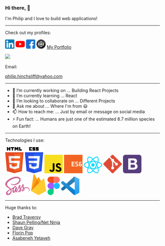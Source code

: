### Hi there, 👋

I'm Philip and I love to build web applications! 

---

Check out my profiles:

[<img src="/assets/linkedin.png" width="30">](https://www.linkedin.com/in/philip-hinchsliff/)  [<img src="/assets/youtube.png" width="30">](https://www.youtube.com/channel/UCjHdpf8Osw8L3yqh67-4YVg)  [<img src="/assets/facebook.png" width="30">](https://www.facebook.com/philiphinchsliff/)  [<img src="/assets/codepen.png" width="30">](https://codepen.io/neo90sr)  [My Portfolio](https://philhinchportfolio.netlify.app/)

![](https://komarev.com/ghpvc/?username=philipHinch&color=blueviolet)


Email:

philip.hinchsliff@yahoo.com

---

- 🔭 I’m currently working on ... Building React Projects
- 🌱 I’m currently learning ... React
- 👯 I’m looking to collaborate on ... Different Projects
- 💬 Ask me about ... Where I'm from :smiley:
- 📫 How to reach me: ... Just by email or message on social media 
- ⚡ Fun fact: ... Humans are just one of the estimated 8.7 million species on Earth!

---

Technologies I use:

<img src="/assets/htmllogo.svg" width="60" title="HTML 5"> <img src="/assets/csslogo.svg" width="60" title="CSS 3"> <img src="/assets/jslogo.svg" width="60" title="JavaScript"> <img src="/assets/es6logo.svg" width="60" title="ES6"> <img src="/assets/react.svg" width="60" title="React"> <img src="/assets/gitlogo.png" width="60" title="Git"> <img src="/assets/bootstraplogo.svg" width="60" title="Bootstrap 5"> <img src="/assets/sasslogo.svg" width="80" title="Sass"> <img src="/assets/firebase.svg" width="50" title="Firebase"> <img src="/assets/figmalogo.svg" width="40" title="Figma"> <img src="/assets/vscodelogo.svg" width="60" title="VS Code">

---

Huge thanks to: 

- [Brad Traversy](https://github.com/bradtraversy) 
- [Shaun Pelling/Net Ninja](https://github.com/iamshaunjp) 
- [Dave Gray](https://github.com/gitdagray) 
- [Florin Pop](https://github.com/florinpop17) 
- [Asabeneh Yetayeh](https://github.com/Asabeneh)






